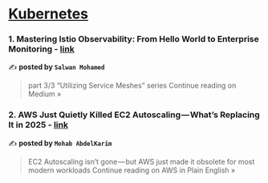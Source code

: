 
<h1><a href=https://medium.com/tag/kubernetes/recommended target="_blank" rel="noopener noreferrer">Kubernetes</a></h1>
<h3>1. Mastering Istio Observability: From Hello World to Enterprise Monitoring - <a href="https://medium.com/@salwan.mohamed/mastering-istio-observability-from-hello-world-to-enterprise-monitoring-d84de6a5c571?source=rss------kubernetes-5" target="_blank" rel="noopener noreferrer">link</a></h3>

✍️ **posted by `Salwan Mohamed`**

<blockquote>part 3/3 “Utilizing Service Meshes” series
Continue reading on Medium »</blockquote>

<h3>2. AWS Just Quietly Killed EC2 Autoscaling — What’s Replacing It in 2025 - <a href="https://aws.plainenglish.io/aws-just-quietly-killed-ec2-autoscaling-whats-replacing-it-in-2025-4e01f115b274?source=rss------kubernetes-5" target="_blank" rel="noopener noreferrer">link</a></h3>

✍️ **posted by `Mohab AbdelKarim`**

<blockquote>EC2 Autoscaling isn’t gone — but AWS just made it obsolete for most modern workloads
Continue reading on AWS in Plain English »</blockquote>


